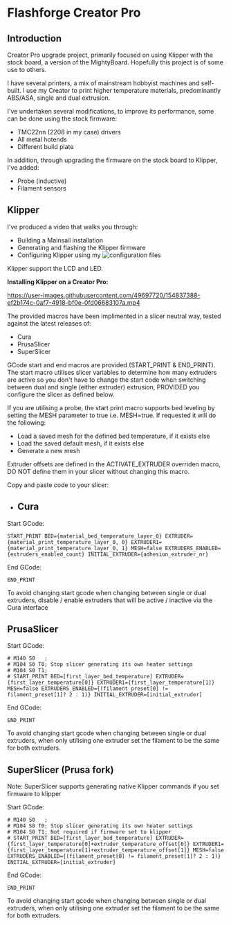 # Flashforge Creator Pro

## Introduction

Creator Pro upgrade project, primarily focused on using Klipper with the stock board, a version of the MightyBoard. Hopefully this project is of some use to others.

I have several printers, a mix of mainstream hobbyist machines and self-built. I use my Creator to print higher temperature materials, predominantly ABS/ASA, single and dual extrusion.

I've undertaken several modifications, to improve its performance, some can be done using the stock firmware:

- TMC22nn (2208 in my case) drivers
- All metal hotends
- Different build plate

In addition, through upgrading the firmware on the stock board to Klipper, I've added:

- Probe (inductive)
- Filament sensors  

## Klipper

I've produced a video that walks you through:

- Building a Mainsail installation
- Generating and flashing the Klipper firmware
- Configuring Klipper using my ![configuration](klipper/config/) files 

Klipper support the LCD and LED.

**Installing Klipper on a Creator Pro:**

https://user-images.githubusercontent.com/49697720/154837388-ef2b174c-0af7-4918-bf0e-0fd06683107a.mp4

The provided macros have been implimented in a slicer neutral way, tested against the latest releases of:

- Cura         
- PrusaSlicer  
- SuperSlicer

GCode start and end macros are provided (START_PRINT & END_PRINT). The start macro utilises slicer variables to determine how many extruders are active so you don't have to change the start code when switching between dual and single (either extruder) extrusion, PROVIDED you configure the slicer as defined below.

If you are utilising a probe, the start print macro supports bed leveling by setting the MESH parameter to true i.e. MESH=true. If requested it will do the following:

- Load a saved mesh for the defined bed temperature, if it exists else
- Load the saved default mesh, if it exists else
- Generate a new mesh

Extruder offsets are defined in the ACTIVATE_EXTRUDER overriden macro, DO NOT define them in your slicer without changing this macro.

Copy and paste code to your slicer:

- ## Cura

Start GCode:
```
START_PRINT BED={material_bed_temperature_layer_0} EXTRUDER={material_print_temperature_layer_0, 0} EXTRUDER1={material_print_temperature_layer_0, 1} MESH=false EXTRUDERS_ENABLED={extruders_enabled_count} INITIAL_EXTRUDER={adhesion_extruder_nr}
```

End GCode:
```
END_PRINT
```
To avoid changing start gcode when changing between single or dual extruders, disable / enable extruders that will be active / inactive via the Cura interface

## PrusaSlicer

Start GCode:
```
# M140 S0   ; 
# M104 S0 T0; Stop slicer generating its own heater settings
# M104 S0 T1;
# START_PRINT BED=[first_layer_bed_temperature] EXTRUDER={first_layer_temperature[0]} EXTRUDER1={first_layer_temperature[1]} MESH=false EXTRUDERS_ENABLED={(filament_preset[0] != filament_preset[1]? 2 : 1)} INITIAL_EXTRUDER=[initial_extruder]
```

End GCode:
```
END_PRINT
```
To avoid changing start gcode when changing between single or dual extruders, when only utilising one extruder set the filament to be the same for both extruders.

## SuperSlicer (Prusa fork)

Note: SuperSlicer supports generating native Klipper commands if you set firmware to klipper

Start GCode:
```
# M140 S0   ; 
# M104 S0 T0; Stop slicer generating its own heater settings
# M104 S0 T1; Not required if firmware set to klipper
# START_PRINT BED=[first_layer_bed_temperature] EXTRUDER={first_layer_temperature[0]+extruder_temperature_offset[0]} EXTRUDER1={first_layer_temperature[1]+extruder_temperature_offset[1]} MESH=false EXTRUDERS_ENABLED={(filament_preset[0] != filament_preset[1]? 2 : 1)} INITIAL_EXTRUDER=[initial_extruder] 
```

End GCode:
```
END_PRINT
```
To avoid changing start gcode when changing between single or dual extruders, when only utilising one extruder set the filament to be the same for both extruders.

